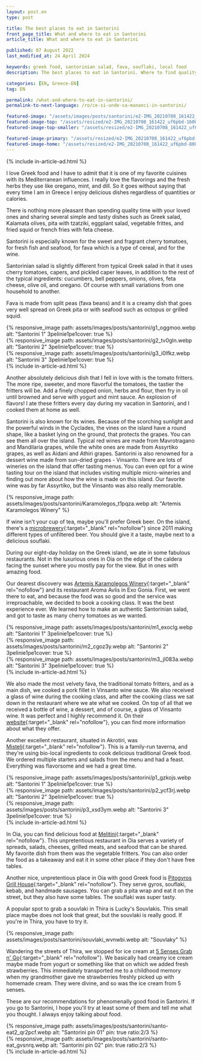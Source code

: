 ```yaml
---
layout: post.en
type: post

title: The best places to eat in Santorini
front_page_title: What and where to eat in Santorini
article_title: What and where to eat in Santorini

published: 07 August 2022
last_modified_at: 24 April 2024

keywords: greek food, santorinian salad, fava, souflaki, local food
description: The best places to eat in Santorini. Where to find quality local food? Where to find the best cooking class in Santorini?

categories: [EN, Greece-EN]
tag: EN

permalink: /what-and-where-to-eat-in-santorini/
permalink-to-next-language: /ro/ce-si-unde-sa-mananci-in-santorini/

featured-image: "/assets/images/posts/santorini/e2-IMG_20210708_161422_uf6pbd.webp" # full size
featured-image-top: "/assets/resized/e2-IMG_20210708_161422_uf6pbd-1600x900.webp" # width - 1200
featured-image-top-smaller: "/assets/resized/e2-IMG_20210708_161422_uf6pbd-800x450.webp" # width - 1200

featured-image-primary: "/assets/resized/e2-IMG_20210708_161422_uf6pbd-800x450.webp" # poza care apare pe prima pagina landscape
featured-image-home: "/assets/resized/e2-IMG_20210708_161422_uf6pbd-800x450.webp" # width - 600
---
```

{% include in-article-ad.html %}

I love Greek food and I have to admit that it is one of my favorite cuisines with its Mediterranean influences. I really love the flavorings and the fresh herbs they use like oregano, mint, and dill. So it goes without saying that every time I am in Greece I enjoy delicious dishes regardless of quantities or calories.

There is nothing more pleasant than spending quality time with your loved ones and sharing several simple and tasty dishes such as Greek salad, Kalamata olives, pita with tzatziki, eggplant salad, vegetable frittes, and fried squid or french fries with feta cheese.

Santorini is especially known for the sweet and fragrant cherry tomatoes, for fresh fish and seafood, for fava which is a type of cereal, and for the wine.

Santorinian salad is slightly different from typical Greek salad in that it uses cherry tomatoes, capers, and pickled caper leaves, in addition to the rest of the typical ingredients: cucumbers, bell peppers, onions, olives, feta cheese, olive oil, and oregano. Of course with small variations from one household to another.

Fava is made from split peas (fava beans) and it is a creamy dish that goes very well spread on Greek pita or with seafood such as octopus or grilled squid.

<div class="row mb-4">
   <div class="col-xs-12 col-sm-12 col-md-4 col-lg-4 mt-3">
    {% responsive_image path: assets/images/posts/santorini/g1_oggmoo.webp alt: "Santorini 1" 3pelinie1pe1cover: true %}
    </div>
     <div class="col-xs-12 col-sm-12 col-md-4 col-lg-4 mt-3">
    {% responsive_image path: assets/images/posts/santorini/g2_tv0gln.webp alt: "Santorini 2" 3pelinie1pe1cover: true %}
    </div>
    <div class="col-xs-12 col-sm-12 col-md-4 col-lg-4 mt-3">
    {% responsive_image path: assets/images/posts/santorini/g3_i0lfkz.webp alt: "Santorini 3" 3pelinie1pe1cover: true %}
    </div>
</div>
{% include in-article-ad.html %}

Another absolutely delicious dish that I fell in love with is the tomato fritters. The more ripe, sweeter, and more flavorful the tomatoes, the tastier the fritters will be. Add a finely chopped onion, herbs and flour, then fry in oil until browned and serve with yogurt and mint sauce. An explosion of flavors! I ate these fritters every day during my vacation in Santorini, and I cooked them at home as well.

Santorini is also known for its wines. Because of the scorching sunlight and the powerful winds in the Cyclades, the vines on the island have a round shape, like a basket lying on the ground, that protects the grapes. You can see them all over the island. Typical red wines are made from Mavrotragano and Mandilaria grapes, while the white ones are made from Assyrtiko grapes, as well as Aidani and Athiri grapes. Santorini is also renowned for a dessert wine made from sun-dried grapes - Vinsanto. There are lots of wineries on the island that offer tasting menus. You can even opt for a wine tasting tour on the island that includes visiting multiple micro-wineries and finding out more about how the wine is made on this island. Our favorite wine was by far Assyrtiko, but the Vinsanto was also really memorable.

{% responsive_image path: assets/images/posts/santorini/Karamolegos_t1pqza.webp alt: "Artemis Karamolegos Winery" %}

If wine isn't your cup of tea, maybe you'll prefer Greek beer. On the island, there's a [microbrewery](https://www.santorinibrewingcompany.gr/){:target="_blank" rel="nofollow"} since 2011 making different types of unfiltered beer. You should give it a taste, maybe next to a delicious souflaki.

During our eight-day holiday on the Greek island, we ate in some fabulous restaurants. Not in the luxurious ones in Oia on the edge of the caldera facing the sunset where you mostly pay for the view. But in ones with amazing food. 

Our dearest discovery was [Artemis Karamolegos Winery](https://www.artemiskaramolegos-winery.com/en/index.php){:target="_blank" rel="nofollow"} and its restaurant Aroma Avlis in Exo Gonia. First, we went there to eat, and because the food was so good and the service was irreproachable, we decided to book a cooking class. It was the best experience ever. We learned how to make an authentic Santorinian salad, and got to taste as many cherry tomatoes as we wanted. 

<div class="row mb-4">
   <div class="col-xs-12 col-sm-12 col-md-4 col-lg-4 mt-3">
    {% responsive_image path: assets/images/posts/santorini/m1_exoclg.webp alt: "Santorini 1" 3pelinie1pe1cover: true %}
    </div>
     <div class="col-xs-12 col-sm-12 col-md-4 col-lg-4 mt-3">
    {% responsive_image path: assets/images/posts/santorini/m2_cgoz3y.webp alt: "Santorini 2" 3pelinie1pe1cover: true %}
    </div>
    <div class="col-xs-12 col-sm-12 col-md-4 col-lg-4 mt-3">
    {% responsive_image path: assets/images/posts/santorini/m3_jl083a.webp alt: "Santorini 3" 3pelinie1pe1cover: true %}
    </div>
</div>
{% include in-article-ad.html %}

We also made the most velvety fava, the traditional tomato fritters, and as a main dish, we cooked a pork fillet in Vinsanto wine sauce. We also received a glass of wine during the cooking class, and after the cooking class we sat down in the restaurant where we ate what we cooked. On top of all that we received a bottle of wine, a dessert, and of course, a glass of Vinsanto wine. It was perfect and I highly recommend it. On their [website](https://www.artemiskaramolegos-winery.com/en/winery-santorini/8/){:target="_blank" rel="nofollow"}, you can find more information about what they offer. 

Another excellent restaurant, situated in Akrotiri, was [Misteli](https://mistelirestaurant.com){:target="_blank" rel="nofollow"}. This is a family-run taverna, and they're using bio-local ingredients to cook delicious traditional Greek food. We ordered multiple starters and salads from the menu and had a feast. Everything was flavorsome and we had a great time.

<div class="row mb-4">
   <div class="col-xs-12 col-sm-12 col-md-4 col-lg-4 mt-3">
    {% responsive_image path: assets/images/posts/santorini/p1_gzkojs.webp alt: "Santorini 1" 3pelinie1pe1cover: true %}
    </div>
     <div class="col-xs-12 col-sm-12 col-md-4 col-lg-4 mt-3">
    {% responsive_image path: assets/images/posts/santorini/p2_ycf3rj.webp alt: "Santorini 2" 3pelinie1pe1cover: true %}
    </div>
    <div class="col-xs-12 col-sm-12 col-md-4 col-lg-4 mt-3">
    {% responsive_image path: assets/images/posts/santorini/p3_xsd3ym.webp alt: "Santorini 3" 3pelinie1pe1cover: true %}
    </div>
</div>
{% include in-article-ad.html %}

In Oia, you can find delicious food at [Melitini](https://melitinioia.com/){:target="_blank" rel="nofollow"}. This unpretentious restaurant in Oia serves a variety of spreads, salads, cheeses, grilled meats, and seafood that can be shared. My favorite dish from them was the vegetable fritters. You can also order the food as a takeaway and eat it in some other place if they don't have free tables.

Another nice, unpretentious place in Oia with good Greek food is [Pitogyros Grill House](https://pitogyros.com/){:target="_blank" rel="nofollow"}. They serve gyros, souflaki, kebab, and handmade sausages. You can grab a pita wrap and eat it on the street, but they also have some tables. The souflaki was super tasty.

A popular spot to grab a souvlaki in Thira is Lucky's Souvlakis. This small place maybe does not look that great, but the souvlaki is really good. If you're in Thira, you have to try it. 

{% responsive_image path: assets/images/posts/santorini/souvlaki_wvnwbi.webp alt: "Souvlaky" %}

Wandering the streets of Thira, we stopped for ice cream at [5 Senses Grab n' Go](https://5senses.com.gr/menu){:target="_blank" rel="nofollow"}. We basically had creamy ice cream maybe made from yogurt or something like that on which we added fresh strawberries. This immediately transported me to a childhood memory when my grandmother gave me strawberries freshly picked up with homemade cream. They were divine, and so was the ice cream from 5 senses.

These are our recommendations for phenomenally good food in Santorini. If you go to Santorini, I hope you'll try at least some of them and tell me what you thought. I always enjoy talking about food.

<div class="row mb-4">
    <div class="col-xs-12 col-sm-6 text-center mb-3 mt-3">
            {% responsive_image path: assets/images/posts/santorini/santo-eat2_qr2pcf.webp alt: "Santorini pin 01" pin: true ratio:2/3 %}
    </div>
    <div class="col-xs-12 col-sm-6 text-center mb-3 mt-3">
            {% responsive_image path: assets/images/posts/santorini/santo-eat_gvsnrq.webp alt: "Santorini pin 02" pin: true ratio:2/3 %}
    </div>
</div>
{% include in-article-ad.html %}
